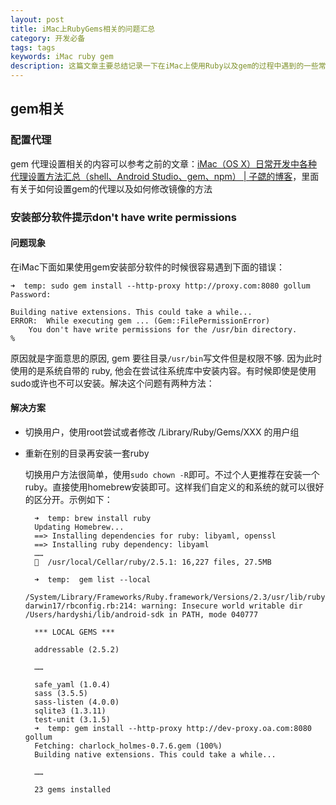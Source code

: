 ```yaml
---
layout: post
title: iMac上RubyGems相关的问题汇总
category: 开发必备
tags: tags
keywords: iMac ruby gem
description: 这篇文章主要总结记录一下在iMac上使用Ruby以及gem的过程中遇到的一些常见问题，免得以后每次去谷歌。
---
```


## gem相关

### 配置代理

gem 代理设置相关的内容可以参考之前的文章：[iMac（OS X）日常开发中各种代理设置方法汇总（shell、Android Studio、gem、npm） | 子勰的博客](http://blog.bihe0832.com/proxy.html)，里面有关于如何设置gem的代理以及如何修改镜像的方法

### 安装部分软件提示don't have write permissions

#### 问题现象

在iMac下面如果使用gem安装部分软件的时候很容易遇到下面的错误：
	
	
	➜  temp: sudo gem install --http-proxy http://proxy.com:8080 gollum
	Password:
	
	Building native extensions. This could take a while...
	ERROR:  While executing gem ... (Gem::FilePermissionError)
	    You don't have write permissions for the /usr/bin directory.
	%	
	
原因就是字面意思的原因, gem 要往目录`/usr/bin`写文件但是权限不够. 因为此时使用的是系统自带的 ruby, 他会在尝试往系统库中安装内容。有时候即使是使用sudo或许也不可以安装。解决这个问题有两种方法：

#### 解决方案

- 切换用户，使用root尝试或者修改 /Library/Ruby/Gems/XXX 的用户组

- 重新在别的目录再安装一套ruby

	切换用户方法很简单，使用`sudo chown -R`即可。不过个人更推荐在安装一个ruby。直接使用homebrew安装即可。这样我们自定义的和系统的就可以很好的区分开。示例如下：
	
		➜  temp: brew install ruby
		Updating Homebrew...
		==> Installing dependencies for ruby: libyaml, openssl
		==> Installing ruby dependency: libyaml
		……
		🍺  /usr/local/Cellar/ruby/2.5.1: 16,227 files, 27.5MB
		
		➜  temp:  gem list --local
		/System/Library/Frameworks/Ruby.framework/Versions/2.3/usr/lib/ruby/2.3.0/universal-darwin17/rbconfig.rb:214: warning: Insecure world writable dir /Users/hardyshi/lib/android-sdk in PATH, mode 040777
		
		*** LOCAL GEMS ***
		
		addressable (2.5.2)
		
		……
		
		safe_yaml (1.0.4)
		sass (3.5.5)
		sass-listen (4.0.0)
		sqlite3 (1.3.11)
		test-unit (3.1.5)
		➜  temp: gem install --http-proxy http://dev-proxy.oa.com:8080 gollum
		Fetching: charlock_holmes-0.7.6.gem (100%)
		Building native extensions. This could take a while...
		
		……
		
		23 gems installed



